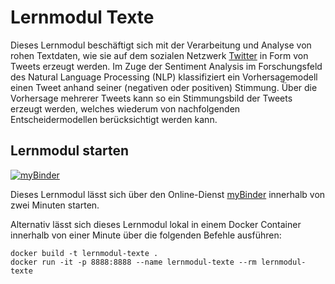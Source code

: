 # Lernmodul Texte

Dieses Lernmodul beschäftigt sich mit der Verarbeitung und Analyse von rohen Textdaten, wie sie auf dem sozialen Netzwerk [Twitter](https://twitter.com) in Form von Tweets erzeugt werden. Im Zuge der Sentiment Analysis im Forschungsfeld des Natural Language Processing (NLP) klassifiziert ein Vorhersagemodell einen Tweet anhand seiner (negativen oder positiven) Stimmung. Über die Vorhersage mehrerer Tweets kann so ein Stimmungsbild der Tweets erzeugt werden, welches wiederum von nachfolgenden Entscheidermodellen berücksichtigt werden kann.

## Lernmodul starten

[![myBinder](https://mybinder.org/badge_logo.svg)](https://mybinder.org/v2/git/https%3A%2F%2Fprojectbase.medien.hs-duesseldorf.de%2Feild.nrw-module%2Flernmodul-texte.git/master?filepath=index.ipynb)

Dieses Lernmodul lässt sich über den Online-Dienst [myBinder](https://mybinder.org/v2/git/https%3A%2F%2Fprojectbase.medien.hs-duesseldorf.de%2Feild.nrw-module%2Flernmodul-texte.git/development?filepath=index.ipynb) innerhalb von zwei Minuten starten. 

Alternativ lässt sich dieses Lernmodul lokal in einem Docker Container innerhalb von einer Minute über die folgenden Befehle ausführen:

```
docker build -t lernmodul-texte .
docker run -it -p 8888:8888 --name lernmodul-texte --rm lernmodul-texte
```
